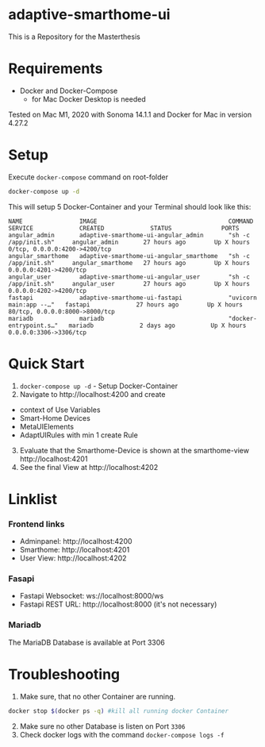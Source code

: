 # adaptive-smarthome-ui
This is a Repository for the Masterthesis 

# Requirements

- Docker and Docker-Compose 
    - for Mac Docker Desktop is needed

Tested on Mac M1, 2020 with Sonoma 14.1.1 and Docker for Mac in version 4.27.2 

# Setup 

Execute ```docker-compose``` command on root-folder

``` bash
docker-compose up -d 
```

This will setup 5 Docker-Container and your Terminal should look like this: 

```
NAME                IMAGE                                     COMMAND                  SERVICE             CREATED             STATUS              PORTS
angular_admin       adaptive-smarthome-ui-angular_admin       "sh -c /app/init.sh"     angular_admin       27 hours ago        Up X hours         0/tcp, 0.0.0.0:4200->4200/tcp
angular_smarthome   adaptive-smarthome-ui-angular_smarthome   "sh -c /app/init.sh"     angular_smarthome   27 hours ago        Up X hours         0.0.0.0:4201->4200/tcp
angular_user        adaptive-smarthome-ui-angular_user        "sh -c /app/init.sh"     angular_user        27 hours ago        Up X hours         0.0.0.0:4202->4200/tcp
fastapi             adaptive-smarthome-ui-fastapi             "uvicorn main:app --…"   fastapi             27 hours ago        Up X hours         80/tcp, 0.0.0.0:8000->8000/tcp
mariadb             mariadb                                   "docker-entrypoint.s…"   mariadb             2 days ago          Up X hours         0.0.0.0:3306->3306/tcp
```

# Quick Start 
1. ```docker-compose up -d``` - Setup Docker-Container 
2. Navigate to http://localhost:4200 and create 
* context of Use Variables 
* Smart-Home Devices 
* MetaUIElements 
* AdaptUIRules with min 1 create Rule 
3. Evaluate that the Smarthome-Device is shown at the smarthome-view http://localhost:4201
4. See the final View at http://localhost:4202

# Linklist 
### Frontend links
- Adminpanel: http://localhost:4200
- Smarthome: http://localhost:4201
- User View: http://localhost:4202
### Fasapi 

- Fastapi Websocket: ws://localhost:8000/ws
- Fastapi REST URL: http://localhost:8000 (it's not necessary)

### Mariadb 

The MariaDB Database is available at Port 3306 

# Troubleshooting 
1. Make sure, that no other Container are running. 
```bash 
docker stop $(docker ps -q) #kill all running docker Container  
```
2. Make sure no other Database is listen on Port `3306`
3. Check docker logs with the command `docker-compose logs -f`
